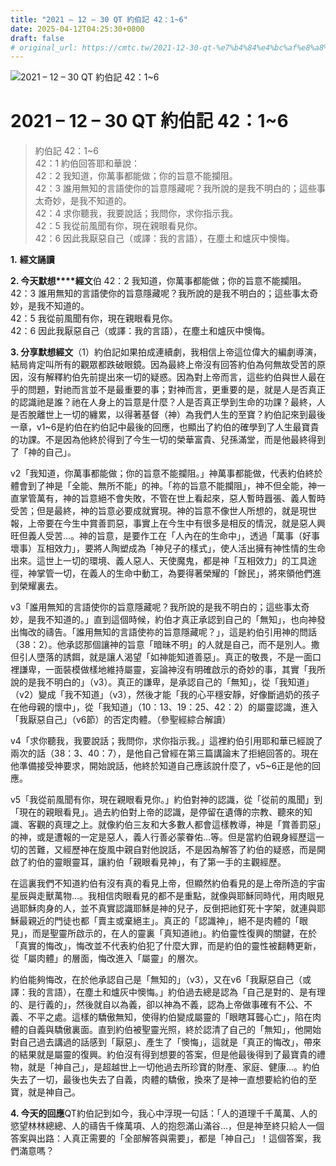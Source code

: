 ```yaml
---
title: "2021 – 12 – 30 QT 約伯記 42：1~6"
date: 2025-04-12T04:25:30+0800
draft: false
# original_url: https://cmtc.tw/2021-12-30-qt-%e7%b4%84%e4%bc%af%e8%a8%98-42%ef%bc%9a16
---
```


![2021 – 12 – 30 QT 約伯記 42：1\~6](/images/qt.jpg   "2021 – 12 – 30 QT 約伯記 42：1\~6")

# 2021 – 12 – 30 QT 約伯記 42：1\~6

> 約伯記 42：1\~6  
> 42：1 約伯回答耶和華說：  
> 42：2 我知道，你萬事都能做；你的旨意不能攔阻。  
> 42：3 誰用無知的言語使你的旨意隱藏呢？我所說的是我不明白的；這些事太奇妙，是我不知道的。  
> 42：4 求你聽我，我要說話；我問你，求你指示我。  
> 42：5 我從前風聞有你，現在親眼看見你。  
> 42：6 因此我厭惡自己（或譯：我的言語），在塵土和爐灰中懊悔。

**1.** **經文誦讀**

**2. 今天默想****經文**伯 42：2 我知道，你萬事都能做；你的旨意不能攔阻。  
42：3 誰用無知的言語使你的旨意隱藏呢？我所說的是我不明白的；這些事太奇妙，是我不知道的。  
42：5 我從前風聞有你，現在親眼看見你。  
42：6 因此我厭惡自己（或譯：我的言語），在塵土和爐灰中懊悔。

**3. 分享默想經文**（1）約伯記如果拍成連續劇，我相信上帝這位偉大的編劇導演，結局肯定叫所有的觀眾都跌破眼鏡。因為最終上帝沒有回答約伯為何無故受苦的原因，沒有解釋約伯先前提出來一切的疑惑。因為對上帝而言，這些約伯與世人最在乎的問題，對祂而言並不是最重要的事；對神而言，更重要的是，就是人是否真正的認識祂是誰？祂在人身上的旨意是什麼？人是否真正學到生命的功課？最終，人是否脫離世上一切的纏累，以得著基督（神）為我們人生的至寶？約伯記來到最後一章，v1\~6是約伯在約伯記中最後的回應，也顯出了約伯的確學到了人生最寶貴的功課。不是因為他終於得到了今生一切的榮華富貴、兒孫滿堂，而是他最終得到了「神的自己」。

v2「我知道，你萬事都能做；你的旨意不能攔阻。」神萬事都能做，代表約伯終於體會到了神是「全能、無所不能」的神。「祢的旨意不能攔阻」，神不但全能，神一直掌管萬有，神的旨意絕不會失敗，不管在世上看起來，惡人暫時囂張、義人暫時受苦；但是最終，神的旨意必要成就實現。神的旨意不像世人所想的，就是現世報，上帝要在今生中賞善罰惡，事實上在今生中有很多是相反的情況，就是惡人興旺但義人受苦…。神的旨意，是要作工在「人內在的生命中」，透過「萬事（好事壞事）互相效力」，要將人陶塑成為「神兒子的樣式」，使人活出擁有神性情的生命出來。這世上一切的環境、義人惡人、天使魔鬼，都是神「互相效力」的工具途徑，神掌管一切，在義人的生命中動工，為要得著榮耀的「餘民」，將來領他們進到榮耀裏去。

v3「誰用無知的言語使你的旨意隱藏呢？我所說的是我不明白的；這些事太奇妙，是我不知道的。」直到這個時候，約伯才真正承認到自己的「無知」，也向神發出悔改的禱告。「誰用無知的言語使祢的旨意隱藏呢？」，這是約伯引用神的問話（38：2）。他承認那個讓神的旨意「暗昧不明」的人就是自己，而不是別人。撒但引人墮落的誘餌，就是讓人渴望「如神能知道善惡」。真正的敬畏，不是一面口裡謙卑，一面裝模做樣地維持屬靈，妄論神沒有明確啟示的奇妙的事，其實「我所說的是我不明白的」（v3）。真正的謙卑，是承認自己的「無知」，從「我知道」（v2）變成「我不知道」（v3），然後才能「我的心平穩安靜，好像斷過奶的孩子在他母親的懷中」，從「我知道」（10：13、19：25、42：2）的屬靈認識，進入「我厭惡自己」（v6節）的否定肉體。（參聖經綜合解讀）

v4「求你聽我，我要說話；我問你，求你指示我。」這裡約伯引用耶和華已經說了兩次的話（38：3、40：7），是他自己曾經在第三篇講論末了拒絕回答的。現在他準備接受神要求，開始說話，他終於知道自己應該說什麼了，v5\~6正是他的回應。

v5「我從前風聞有你，現在親眼看見你。」約伯對神的認識，從「從前的風聞」到「現在的親眼看見」。過去約伯對上帝的認識，是停留在遺傳的宗教、聽來的知識、客觀的真理之上。就像約伯三友和大多數人都會這樣教導，神是「賞善罰惡」的神，或是遭報的一定是惡人，義人行善必蒙眷佑…等。但是當約伯親身經歷這一切的苦難，又經歷神在旋風中親自對他說話，不是因為解答了約伯的疑惑，而是開啟了約伯的靈眼靈耳，讓約伯「親眼看見神」，有了第一手的主觀經歷。

在這裏我們不知道約伯有沒有真的看見上帝，但顯然約伯看見的是上帝所造的宇宙星辰與走獸萬物…。我相信肉眼看見的都不是重點，就像與耶穌同時代，用肉眼見過耶穌肉身的人，並不真實認識耶穌是神的兒子，反倒把祂釘死十字架，就連與耶穌最親近的門徒也都「賣主或棄絕主」。真正的「認識神」，絕不是肉體的「眼見」，而是聖靈所啟示的，在人的靈裏「真知道祂」。約伯靈性復興的關鍵，在於「真實的悔改」，悔改並不代表約伯犯了什麼大罪，而是約伯的靈性被翻轉更新，從「屬肉體」的層面，悔改進入「屬靈」的層次。

約伯能夠悔改，在於他承認自己是「無知的」（v3），又在v6「我厭惡自己（或譯：我的言語），在塵土和爐灰中懊悔。」約伯過去總是認為「自己是對的、是有理的、是行義的」，然後就自以為義，卻以神為不義，認為上帝做事確有不公、不義、不平之處。這樣的驕傲無知，使得約伯變成屬靈的「眼瞎耳聾心亡」，陷在肉體的自義與驕傲裏面。直到約伯被聖靈光照，終於認清了自己的「無知」，他開始對自己過去講過的話感到「厭惡」、產生了「懊悔」，這就是「真正的悔改」，帶來的結果就是屬靈的復興。約伯沒有得到想要的答案，但是他最後得到了最寶貴的禮物，就是「神自己」，是超越世上一切他過去所珍寶的財產、家庭、健康…。約伯失去了一切，最後也失去了自義，肉體的驕傲，換來了是神一直想要給約伯的至寶，就是神自己。

**4. 今天的回應**QT約伯記到如今，我心中浮現一句話：「人的道理千千萬萬、人的慾望林林總總、人的禱告千條萬項、人的抱怨滿山滿谷…，但是神至終只給人一個答案與出路：人真正需要的「全部解答與需要」，都是「神自己」！這個答案，我們滿意嗎？